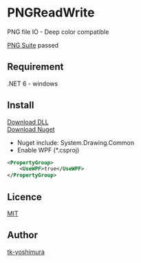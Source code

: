 # PNGReadWrite
 PNG file IO - Deep color compatible

 [PNG Suite](http://www.schaik.com/pngsuite/) passed

## Requirement
 .NET 6 - windows

## Install
[Download DLL](https://github.com/tk-yoshimura/PNGReadWrite/releases)  
[Download Nuget](https://www.nuget.org/packages/tyoshimura.PNGReadWrite/)  

- Nuget include: System.Drawing.Common
- Enable WPF (*.csproj)
```xml
<PropertyGroup>
    <UseWPF>true</UseWPF>
</PropertyGroup>
```

## Licence
[MIT](https://github.com/tk-yoshimura/PNGReadWrite/blob/main/LICENSE)

## Author

[tk-yoshimura](https://github.com/tk-yoshimura)
